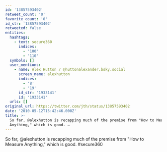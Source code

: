```yaml
---
id: '13857593402'
retweet_count: '0'
favorite_count: '0'
id_str: '13857593402'
retweeted: false
entities:
  hashtags:
    - text: secure360
      indices:
        - '100'
        - '110'
  symbols: []
  user_mentions:
    - name: Alex Hutton / @huttonalexander.bsky.social
      screen_name: alexhutton
      indices:
        - '8'
        - '19'
      id_str: '1933141'
      id: '1933141'
  urls: []
original_url: https://twitter.com/jth/status/13857593402
date: '2010-05-12T15:42:46.000Z'
title: >-
  So far, @alexhutton is recapping much of the premise from "How to Measure
  Anything," which is good. …
---
```


So far, @alexhutton is recapping much of the premise from "How to Measure Anything," which is good. #secure360